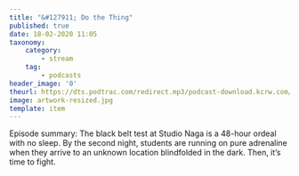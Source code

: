 ```yaml
---
title: "&#127911; Do the Thing"
published: true
date: 18-02-2020 11:05
taxonomy:
    category:
        - stream
    tag:
        - podcasts
header_image: '0'
theurl: https://dts.podtrac.com/redirect.mp3/podcast-download.kcrw.com/kcrw/audio/podcast/etc/nw/KCRW-nocturne-do_the_thing-200211.mp3
image: artwork-resized.jpg
template: item
--- 
```

Episode summary: The black belt test at Studio Naga is a 48-hour ordeal with no sleep. By the second night, students are running on pure adrenaline when they arrive to an unknown location blindfolded in the dark. Then, it’s time to fight.

